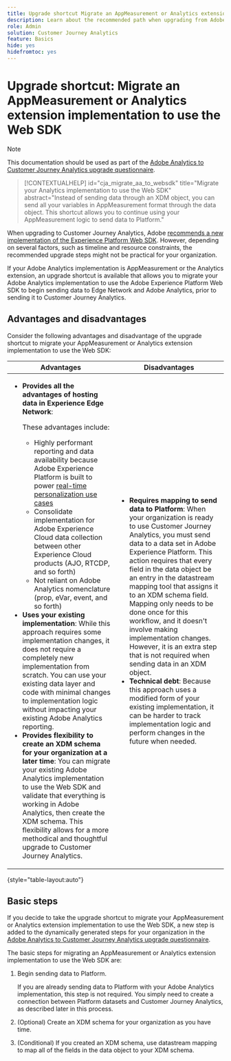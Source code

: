 ```yaml
---
title: Upgrade shortcut Migrate an AppMeasurement or Analytics extension implementation to use the Web SDK
description: Learn about the recommended path when upgrading from Adobe Analytics to Customer Journey Analytics
role: Admin
solution: Customer Journey Analytics
feature: Basics
hide: yes
hidefromtoc: yes
---
```

# Upgrade shortcut: Migrate an AppMeasurement or Analytics extension implementation to use the Web SDK

>[!NOTE]
>
>This documentation should be used as part of the [Adobe Analytics to Customer Journey Analytics upgrade questionnaire](https://gigazelle.github.io/cja-ttv/).

<!-- markdownlint-disable MD034 -->

>[!CONTEXTUALHELP]
>id="cja_migrate_aa_to_websdk"
>title="Migrate your Analytics implementation to use the Web SDK"
>abstract="Instead of sending data through an XDM object, you can send all your variables in AppMeasurement format through the data object. This shortcut allows you to continue using your AppMeasurement logic to send data to Platform."

<!-- markdownlint-enable MD034 -->

When upgrading to Customer Journey Analytics, Adobe [recommends a new implementation of the Experience Platform Web SDK](/help/getting-started/cja-upgrade/cja-upgrade-recommendations.md). However, depending on several factors, such as timeline and resource constraints, the recommended upgrade steps might not be practical for your organization. 

If your Adobe Analytics implementation is AppMeasurement or the Analytics extension, an upgrade shortcut is available that allows you to migrate your Adobe Analytics implementation to use the Adobe Experience Platform Web SDK to begin sending data to Edge Network and Adobe Analytics, prior to sending it to Customer Journey Analytics. 

## Advantages and disadvantages

Consider the following advantages and disadvantage of the upgrade shortcut to migrate your AppMeasurement or Analytics extension implementation to use the Web SDK:

| Advantages | Disadvantages |
|----------|---------|
|<ul><li>**Provides all the advantages of hosting data in Experience Edge Network**: <p>These advantages include:</p><ul><li>Highly performant reporting and data availability because Adobe Experience Platform is built to power [real-time personalization use cases](https://experienceleague.adobe.com/docs/experience-platform/destinations/ui/activate/configure-personalization-destinations.html)</li><li>Consolidate implementation for Adobe Experience Cloud data collection between other Experience Cloud products (AJO, RTCDP, and so forth)</li><li>Not reliant on Adobe Analytics nomenclature (prop, eVar, event, and so forth)</li></ul><li>**Uses your existing implementation**: While this approach requires some implementation changes, it does not require a completely new implementation from scratch. You can use your existing data layer and code with minimal changes to implementation logic without impacting your existing Adobe Analytics reporting.</li><li>**Provides flexibility to create an XDM schema for your organization at a later time**: You can migrate your existing Adobe Analytics implementation to use the Web SDK and validate that everything is working in Adobe Analytics, then create the XDM schema. This flexibility allows for a more methodical and thoughtful upgrade to Customer Journey Analytics.</li></ul> | <ul><li>**Requires mapping to send data to Platform**: When your organization is ready to use Customer Journey Analytics, you must send data to a data set in Adobe Experience Platform. This action requires that every field in the data object be an entry in the datastream mapping tool that assigns it to an XDM schema field. Mapping only needs to be done once for this workflow, and it doesn't involve making implementation changes. However, it is an extra step that is not required when sending data in an XDM object.</li><li>**Technical debt**: Because this approach uses a modified form of your existing implementation, it can be harder to track implementation logic and perform changes in the future when needed. </li></ul> |

{style="table-layout:auto"}

## Basic steps

If you decide to take the upgrade shortcut to migrate your AppMeasurement or Analytics extension implementation to use the Web SDK, a new step is added to the dynamically generated steps for your organization in the [Adobe Analytics to Customer Journey Analytics upgrade questionnaire](https://gigazelle.github.io/cja-ttv/). 

The basic steps for migrating an AppMeasurement or Analytics extension implementation to use the Web SDK are:

1. Begin sending data to Platform.

   If you are already sending data to Platform with your Adobe Analytics implementation, this step is not required. You simply need to create a connection between Platform datasets and Customer Journey Analytics, as described later in this process.

1. (Optional) Create an XDM schema for your organization as you have time.

1. (Conditional) If you created an XDM schema, use datastream mapping to map all of the fields in the data object to your XDM schema.

